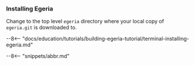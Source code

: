 <!-- SPDX-License-Identifier: CC-BY-4.0 -->
<!-- Copyright Contributors to the ODPi Egeria project. -->

### Installing Egeria

Change to the top level `egeria` directory where your local copy of `egeria.git` is downloaded to.

--8<-- "docs/education/tutorials/building-egeria-tutorial/terminal-installing-egeria.md"

--8<-- "snippets/abbr.md"
